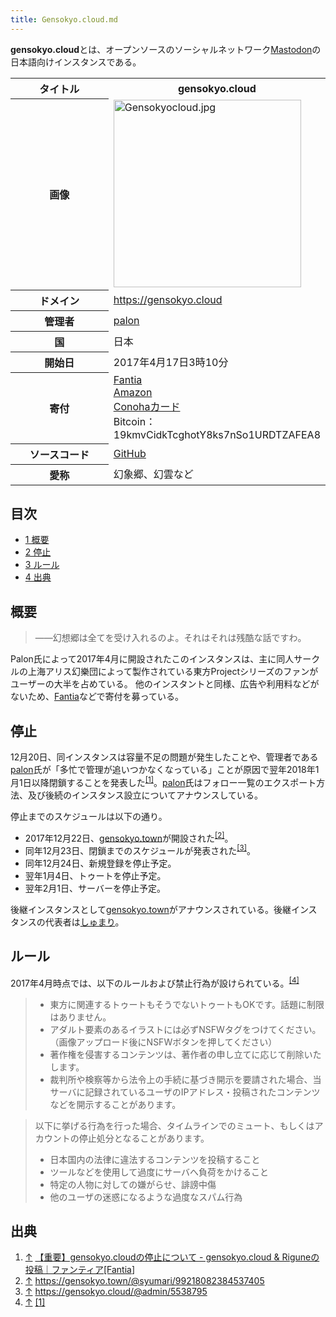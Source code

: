 ```yaml
---
title: Gensokyo.cloud.md
---
```

<div>

**gensokyo.cloud**とは、オープンソースのソーシャルネットワーク[Mastodon](/Mastodon "Mastodon")の日本語向けインスタンスである。

<table>
<colgroup>
<col style="width: 50%" />
<col style="width: 50%" />
</colgroup>
<tbody>
<tr class="header">
<th>タイトル</th>
<th>gensokyo.cloud</th>
</tr>

<tr class="odd">
<th>画像</th>
<td><a href="/%E3%83%95%E3%82%A1%E3%82%A4%E3%83%AB:Gensokyocloud.jpg"><img src="/images/thumb/9/98/Gensokyocloud.jpg/300px-Gensokyocloud.jpg" srcset="/images/9/98/Gensokyocloud.jpg 1.5x" width="300" height="300" alt="Gensokyocloud.jpg" /></a></td>
</tr>
<tr class="even">
<th scope="row">ドメイン</th>
<td><a href="https://gensokyo.cloud" rel="nofollow">https://gensokyo.cloud</a></td>
</tr>
<tr class="odd">
<th scope="row">管理者</th>
<td><a href="https://gensokyo.cloud/@admin" rel="nofollow">palon</a></td>
</tr>
<tr class="even">
<th scope="row">国</th>
<td>日本</td>
</tr>
<tr class="odd">
<th scope="row">開始日</th>
<td>2017年4月17日3時10分</td>
</tr>
<tr class="even">
<th scope="row">寄付</th>
<td><a href="https://fantia.jp/fanclubs/2160" rel="nofollow">Fantia</a><br />
<a href="http://amzn.asia/2TB41OB" rel="nofollow">Amazon</a><br />
<a href="https://www.conoha.jp/conohacard/" rel="nofollow">Conohaカード</a><br />
Bitcoin：19kmvCidkTcghotY8ks7nSo1URDTZAFEA8</td>
</tr>
<tr class="odd">
<th scope="row">ソースコード</th>
<td><a href="https://github.com/palon7/mastodon/" rel="nofollow">GitHub</a></td>
</tr>
<tr class="even">
<th scope="row">愛称</th>
<td>幻象郷、幻雲など</td>
</tr>
</tbody>
</table>

<div>

<div lang="ja" dir="ltr">

## 目次

</div>

-   [1 概要](#.E6.A6.82.E8.A6.81)
-   [2 停止](#.E5.81.9C.E6.AD.A2)
-   [3 ルール](#.E3.83.AB.E3.83.BC.E3.83.AB)
-   [4 出典](#.E5.87.BA.E5.85.B8)

</div>

## 概要

> ――幻想郷は全てを受け入れるのよ。それはそれは残酷な話ですわ。

Palon氏によって2017年4月に開設されたこのインスタンスは、主に同人サークルの上海アリス幻樂団によって製作されている東方Projectシリーズのファンがユーザーの大半を占めている。 他のインスタントと同様、広告や利用料などがないため、<a href="https://fantia.jp/fanclubs/2160" rel="nofollow">Fantia</a>などで寄付を募っている。

## 停止

12月20日、同インスタンスは容量不足の問題が発生したことや、管理者である<a href="https://gensokyo.cloud/@admin" rel="nofollow">palon</a>氏が「多忙で管理が追いつかなくなっている」ことが原因で翌年2018年1月1日以降閉鎖することを発表した<sup>[\[1\]](#cite_note-1)</sup>。<a href="https://gensokyo.cloud/@admin" rel="nofollow">palon</a>氏はフォロー一覧のエクスポート方法、及び後続のインスタンス設立についてアナウンスしている。

停止までのスケジュールは以下の通り。

-   2017年12月22日、[gensokyo.town](/Gensokyo.town "Gensokyo.town")が開設された<sup>[\[2\]](#cite_note-2)</sup>。
-   同年12月23日、閉鎖までのスケジュールが発表された<sup>[\[3\]](#cite_note-3)</sup>。
-   同年12月24日、新規登録を停止予定。
-   翌年1月4日、トゥートを停止予定。
-   翌年2月1日、サーバーを停止予定。

後継インスタンスとして[gensokyo.town](/Gensokyo.town "Gensokyo.town")がアナウンスされている。後継インスタンスの代表者は<a href="https://gensokyo.town/@syumari" rel="nofollow">しゅまり</a>。

## ルール

2017年4月時点では、以下のルールおよび禁止行為が設けられている。<sup>[\[4\]](#cite_note-4)</sup>

> -   東方に関連するトゥートもそうでないトゥートもOKです。話題に制限はありません。
> -   アダルト要素のあるイラストには必ずNSFWタグをつけてください。（画像アップロード後にNSFWボタンを押してください）
> -   著作権を侵害するコンテンツは、著作者の申し立てに応じて削除いたします。
> -   裁判所や検察等から法令上の手続に基づき開示を要請された場合、当サーバに記録されているユーザのIPアドレス・投稿されたコンテンツなどを開示することがあります。

> 以下に挙げる行為を行った場合、タイムラインでのミュート、もしくはアカウントの停止処分となることがあります。
>
> -   日本国内の法律に違法するコンテンツを投稿すること
> -   ツールなどを使用して過度にサーバへ負荷をかけること
> -   特定の人物に対しての嫌がらせ、誹謗中傷
> -   他のユーザの迷惑になるような過度なスパム行為

## 出典

<div>

1.  [↑](#cite_ref-1) <a href="https://fantia.jp/posts/29918" rel="nofollow">【重要】gensokyo.cloudの停止について - gensokyo.cloud &amp; Riguneの投稿｜ファンティア[Fantia</a>\]
2.  [↑](#cite_ref-2) <a href="https://gensokyo.town/@syumari/99218082384537405" rel="nofollow">https://gensokyo.town/@syumari/99218082384537405</a>
3.  [↑](#cite_ref-3) <a href="https://gensokyo.cloud/@admin/5538795" rel="nofollow">https://gensokyo.cloud/@admin/5538795</a>
4.  [↑](#cite_ref-4) <a href="https://gensokyo.cloud/about/more#rule" rel="nofollow">[1]</a>

</div>

</div>
